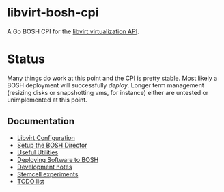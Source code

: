 # libvirt-bosh-cpi

A Go BOSH CPI for the [libvirt virtualization API](https://libvirt.org/).

# Status

Many things do work at this point and the CPI is pretty stable. Most likely a BOSH deployment will successfully _deploy_. Longer term management (resizing disks or snapshotting vms, for instance) either are untested or unimplemented at this point.

## Documentation

* [Libvirt Configuration](docs/CONFIG.md)
* [Setup the BOSH Director](docs/INSTALL.md)
* [Useful Utilities](docs/UTILITIES.md)
* [Deploying Software to BOSH](docs/DEPLOYMENT.md)
* [Development notes](docs/DEVELOPMENT.md)
* [Stemcell experiments](docs/STEMCELLS.md)
* [TODO list](docs/TODO.md)

